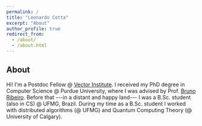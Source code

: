 ```yaml
---
permalink: /
title: "Leonardo Cotta"
excerpt: "About"
author_profile: true
redirect_from:
  - /about/
  - /about.html
---
```


## About

Hi! I'm a Postdoc Fellow @ [Vector Institute](https://vectorinstitute.ai/). I received my PhD degree in Computer Science @ Purdue University, where I was advised by Prof. [Bruno Ribeiro](https://www.cs.purdue.edu/homes/ribeirob/). Before that ---in a distant and happy land--- I was a B.Sc. student (also in CS) @ UFMG, Brazil. During my time as a B.Sc. student I worked with distributed algorithms (@ UFMG) and Quantum Computing Theory (@ University of Calgary).

